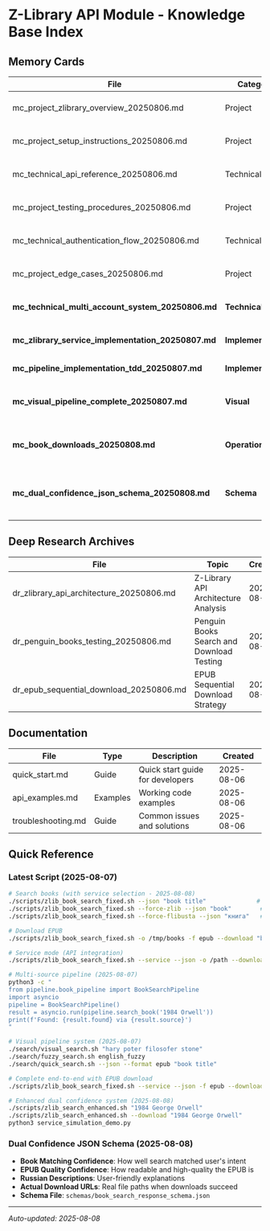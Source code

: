 # Z-Library API Module - Knowledge Base Index

## Memory Cards
| File | Category | Topic | Created | Status |
|------|----------|-------|---------|--------|
| mc_project_zlibrary_overview_20250806.md | Project | Z-Library API Module Overview | 2025-08-06 | Active |
| mc_project_setup_instructions_20250806.md | Project | Installation and Setup Guide | 2025-08-06 | Active |
| mc_technical_api_reference_20250806.md | Technical | Complete API Reference | 2025-08-06 | Updated 2025-08-07 |
| mc_project_testing_procedures_20250806.md | Project | Testing Procedures and Examples | 2025-08-06 | Active |
| mc_technical_authentication_flow_20250806.md | Technical | Authentication and Session Management | 2025-08-06 | Active |
| mc_project_edge_cases_20250806.md | Project | Edge Cases and Error Handling | 2025-08-06 | Active |
| **mc_technical_multi_account_system_20250806.md** | **Technical** | **Multi-Account Pool System** | **2025-08-06** | **Active** |
| **mc_zlibrary_service_implementation_20250807.md** | **Implementation** | **Service Mode CLI & JSON API** | **2025-08-07** | **Active** |
| **mc_pipeline_implementation_tdd_20250807.md** | **Implementation** | **Multi-Source Pipeline TDD** | **2025-08-07** | **Active** |
| **mc_visual_pipeline_complete_20250807.md** | **Visual** | **Complete Visual Pipeline System** | **2025-08-07** | **Active** |
| **mc_book_downloads_20250808.md** | **Operations** | **Book Downloads & Service Tracking** | **2025-08-08** | **Active** |
| **mc_dual_confidence_json_schema_20250808.md** | **Schema** | **Dual Confidence JSON Schema System** | **2025-08-08** | **Active** |

## Deep Research Archives
| File | Topic | Created | Status |
|------|-------|---------|--------|
| dr_zlibrary_api_architecture_20250806.md | Z-Library API Architecture Analysis | 2025-08-06 | Comprehensive |
| dr_penguin_books_testing_20250806.md | Penguin Books Search and Download Testing | 2025-08-06 | Research |
| dr_epub_sequential_download_20250806.md | EPUB Sequential Download Strategy | 2025-08-06 | Analysis |

## Documentation
| File | Type | Description | Created |
|------|------|-------------|---------|
| quick_start.md | Guide | Quick start guide for developers | 2025-08-06 |
| api_examples.md | Examples | Working code examples | 2025-08-06 |
| troubleshooting.md | Guide | Common issues and solutions | 2025-08-06 |

## Quick Reference

### Latest Script (2025-08-07)
```bash
# Search books (with service selection - 2025-08-08)
./scripts/zlib_book_search_fixed.sh --json "book title"              # Auto-fallback
./scripts/zlib_book_search_fixed.sh --force-zlib --json "book"        # Z-Library only
./scripts/zlib_book_search_fixed.sh --force-flibusta --json "книга"   # Flibusta only

# Download EPUB
./scripts/zlib_book_search_fixed.sh -o /tmp/books -f epub --download "book"

# Service mode (API integration)
./scripts/zlib_book_search_fixed.sh --service --json -o /path --download "book"

# Multi-source pipeline (2025-08-07)
python3 -c "
from pipeline.book_pipeline import BookSearchPipeline
import asyncio
pipeline = BookSearchPipeline()
result = asyncio.run(pipeline.search_book('1984 Orwell'))
print(f'Found: {result.found} via {result.source}')
"

# Visual pipeline system (2025-08-07) 
./search/visual_search.sh "hary poter filosofer stone"
./search/fuzzy_search.sh english_fuzzy
./search/quick_search.sh --json --format epub "book title"

# Complete end-to-end with EPUB download
./scripts/zlib_book_search_fixed.sh --service --json -f epub --download "Harry Potter"

# Enhanced dual confidence system (2025-08-08)
./scripts/zlib_search_enhanced.sh "1984 George Orwell"                    # Search only
./scripts/zlib_search_enhanced.sh --download "1984 George Orwell"        # With download
python3 service_simulation_demo.py                                       # Full simulation
```

### Dual Confidence JSON Schema (2025-08-08)
- **Book Matching Confidence**: How well search matched user's intent
- **EPUB Quality Confidence**: How readable and high-quality the EPUB is  
- **Russian Descriptions**: User-friendly explanations
- **Actual Download URLs**: Real file paths when downloads succeed
- **Schema File**: `schemas/book_search_response_schema.json`

---
*Auto-updated: 2025-08-08*